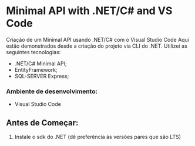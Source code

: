 # Minimal API with .NET/C# and VS Code
Criação de um Minimal API usando .NET/C# com o Visual Studio Code
Aqui estão demonstrados desde a criação do projeto via CLI do .NET.
Utilizei as seguintes tecnologias:
* .NET/C# Minimal API;
* EntityFramework;
* SQL-SERVER Express;

### Ambiente de desenvolvimento:

* Visual Studio Code

## Antes de Começar:

1. Instale o sdk do .NET (dê preferência às versões pares que são LTS)
